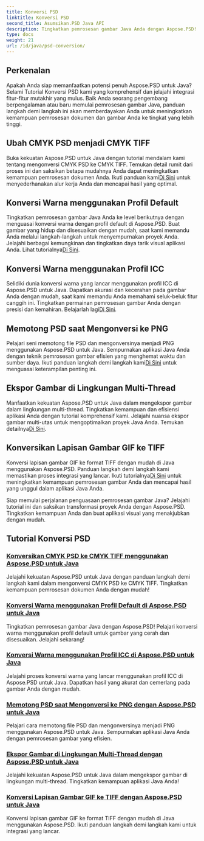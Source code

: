 ```yaml
---
title: Konversi PSD
linktitle: Konversi PSD
second_title: Asumsikan.PSD Java API
description: Tingkatkan pemrosesan gambar Java Anda dengan Aspose.PSD! Pelajari cara mengonversi CMYK PSD ke CMYK TIFF, menguasai konversi warna, memotong file PSD, dan banyak lagi.
type: docs
weight: 21
url: /id/java/psd-conversion/
---
```

## Perkenalan

Apakah Anda siap memanfaatkan potensi penuh Aspose.PSD untuk Java? Selami Tutorial Konversi PSD kami yang komprehensif dan jelajahi integrasi fitur-fitur mutakhir yang mulus. Baik Anda seorang pengembang berpengalaman atau baru memulai pemrosesan gambar Java, panduan langkah demi langkah ini akan memberdayakan Anda untuk meningkatkan kemampuan pemrosesan dokumen dan gambar Anda ke tingkat yang lebih tinggi.

## Ubah CMYK PSD menjadi CMYK TIFF
 Buka kekuatan Aspose.PSD untuk Java dengan tutorial mendalam kami tentang mengonversi CMYK PSD ke CMYK TIFF. Temukan detail rumit dari proses ini dan saksikan betapa mudahnya Anda dapat meningkatkan kemampuan pemrosesan dokumen Anda. Ikuti panduan kami[Di Sini](./cmyk-psd-to-cmyk-tiff/) untuk menyederhanakan alur kerja Anda dan mencapai hasil yang optimal.

## Konversi Warna menggunakan Profil Default
Tingkatkan pemrosesan gambar Java Anda ke level berikutnya dengan menguasai konversi warna dengan profil default di Aspose.PSD. Buat gambar yang hidup dan disesuaikan dengan mudah, saat kami memandu Anda melalui langkah-langkah untuk menyempurnakan proyek Anda. Jelajahi berbagai kemungkinan dan tingkatkan daya tarik visual aplikasi Anda. Lihat tutorialnya[Di Sini](./color-conversion-default-profiles/).

## Konversi Warna menggunakan Profil ICC
 Selidiki dunia konversi warna yang lancar menggunakan profil ICC di Aspose.PSD untuk Java. Dapatkan akurasi dan kecerahan pada gambar Anda dengan mudah, saat kami memandu Anda memahami seluk-beluk fitur canggih ini. Tingkatkan permainan pemrosesan gambar Anda dengan presisi dan kemahiran. Belajarlah lagi[Di Sini](./color-conversion-icc-profiles/).

## Memotong PSD saat Mengonversi ke PNG
 Pelajari seni memotong file PSD dan mengonversinya menjadi PNG menggunakan Aspose.PSD untuk Java. Sempurnakan aplikasi Java Anda dengan teknik pemrosesan gambar efisien yang menghemat waktu dan sumber daya. Ikuti panduan langkah demi langkah kami[Di Sini](./cropping-psd-converting-png/) untuk menguasai keterampilan penting ini.

## Ekspor Gambar di Lingkungan Multi-Thread
Manfaatkan kekuatan Aspose.PSD untuk Java dalam mengekspor gambar dalam lingkungan multi-thread. Tingkatkan kemampuan dan efisiensi aplikasi Anda dengan tutorial komprehensif kami. Jelajahi nuansa ekspor gambar multi-utas untuk mengoptimalkan proyek Java Anda. Temukan detailnya[Di Sini](./export-images-multi-thread/).

## Konversikan Lapisan Gambar GIF ke TIFF
 Konversi lapisan gambar GIF ke format TIFF dengan mudah di Java menggunakan Aspose.PSD. Panduan langkah demi langkah kami memastikan proses integrasi yang lancar. Ikuti tutorialnya[Di Sini](./gif-image-layers-to-tiff/) untuk meningkatkan kemampuan pemrosesan gambar Anda dan mencapai hasil yang unggul dalam aplikasi Java Anda.

Siap memulai perjalanan penguasaan pemrosesan gambar Java? Jelajahi tutorial ini dan saksikan transformasi proyek Anda dengan Aspose.PSD. Tingkatkan kemampuan Anda dan buat aplikasi visual yang menakjubkan dengan mudah. 
## Tutorial Konversi PSD
### [Konversikan CMYK PSD ke CMYK TIFF menggunakan Aspose.PSD untuk Java](./cmyk-psd-to-cmyk-tiff/)
Jelajahi kekuatan Aspose.PSD untuk Java dengan panduan langkah demi langkah kami dalam mengonversi CMYK PSD ke CMYK TIFF. Tingkatkan kemampuan pemrosesan dokumen Anda dengan mudah!
### [Konversi Warna menggunakan Profil Default di Aspose.PSD untuk Java](./color-conversion-default-profiles/)
Tingkatkan pemrosesan gambar Java dengan Aspose.PSD! Pelajari konversi warna menggunakan profil default untuk gambar yang cerah dan disesuaikan. Jelajahi sekarang!
### [Konversi Warna menggunakan Profil ICC di Aspose.PSD untuk Java](./color-conversion-icc-profiles/)
Jelajahi proses konversi warna yang lancar menggunakan profil ICC di Aspose.PSD untuk Java. Dapatkan hasil yang akurat dan cemerlang pada gambar Anda dengan mudah.
### [Memotong PSD saat Mengonversi ke PNG dengan Aspose.PSD untuk Java](./cropping-psd-converting-png/)
Pelajari cara memotong file PSD dan mengonversinya menjadi PNG menggunakan Aspose.PSD untuk Java. Sempurnakan aplikasi Java Anda dengan pemrosesan gambar yang efisien.
### [Ekspor Gambar di Lingkungan Multi-Thread dengan Aspose.PSD untuk Java](./export-images-multi-thread/)
Jelajahi kekuatan Aspose.PSD untuk Java dalam mengekspor gambar di lingkungan multi-thread. Tingkatkan kemampuan aplikasi Java Anda!
### [Konversi Lapisan Gambar GIF ke TIFF dengan Aspose.PSD untuk Java](./gif-image-layers-to-tiff/)
Konversi lapisan gambar GIF ke format TIFF dengan mudah di Java menggunakan Aspose.PSD. Ikuti panduan langkah demi langkah kami untuk integrasi yang lancar.